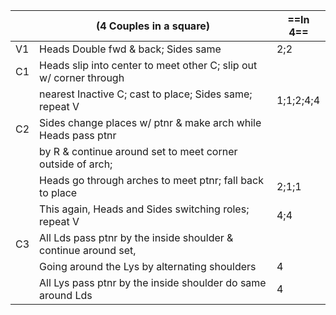 || (4 Couples in a square) |==In 4==|
|-----|----|-----|
|V1| Heads Double fwd & back; Sides same |2;2|
|C1| Heads slip into center to meet other C; slip out w/ corner through ||
||nearest Inactive C; cast to place; Sides same; repeat V |1;1;2;4;4|
|C2| Sides change places w/ ptnr & make arch while Heads pass ptnr ||
||by R & continue around set to meet corner outside of arch;||
|| Heads go through arches to meet ptnr; fall back to place |2;1;1|
||This again, Heads and Sides switching roles; repeat V |4;4|
|C3| All Lds pass ptnr by the inside shoulder & continue around set,|| 
||Going around the Lys by alternating shoulders |4|
||All Lys pass ptnr by the inside shoulder do same around Lds |4|
